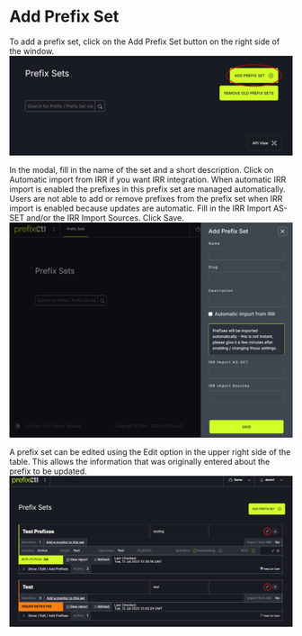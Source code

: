 # Add Prefix Set

To add a prefix set, click on the Add Prefix Set button on the right side of the window.
   ![](img/addprefix.png)


In the modal, fill in the name of the set and a short description. Click on Automatic import from IRR if you want IRR integration. When automatic IRR import is enabled the prefixes in this prefix set are managed automatically. Users are not able to add or remove prefixes from the prefix set when IRR import is enabled because updates are automatic. Fill in the IRR Import AS-SET and/or the IRR Import Sources. Click Save.
   ![](img/addprefixmodal.png)

A prefix set can be edited using the Edit option in the upper right side of the table. This allows the information that was originally entered about the prefix to be updated.
   ![](img/edit.png)

